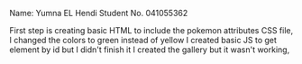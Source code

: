 Name: Yumna EL Hendi
Student No. 041055362


First step is creating basic HTML to include the pokemon attributes
CSS file, I changed the colors to green instead of yellow
I created basic  JS to get element by id but I didn't finish it 
I created the gallery but it wasn't working,
